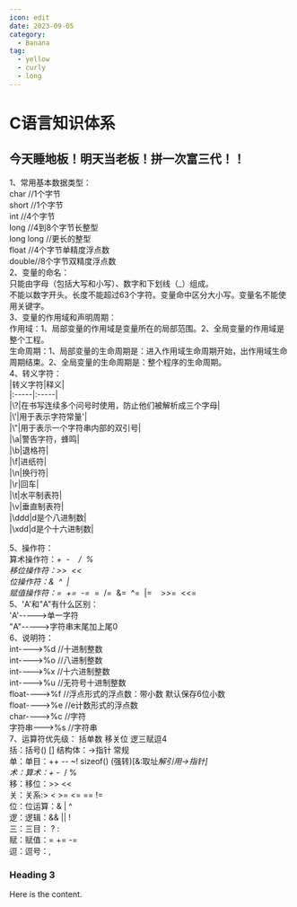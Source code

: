 ```yaml
---
icon: edit
date: 2023-09-05
category:
  - Banana
tag:
  - yellow
  - curly
  - long
---
```


# C语言知识体系

## 今天睡地板！明天当老板！拼一次富三代！！

1、常用基本数据类型：  
char //1个字节   
short //1个字节  
int //4个字节  
long //4到8个字节长整型  
long long //更长的整型  
float //4个字节单精度浮点数  
double//8个字节双精度浮点数  
2、变量的命名：  
只能由字母（包括大写和小写）、数字和下划线（_）组成。  
不能以数字开头。长度不能超过63个字符。变量命中区分大小写。变量名不能使用关键字。  
3、变量的作用域和声明周期：  
作用域：1、局部变量的作用域是变量所在的局部范围。2、全局变量的作用域是整个工程。  
生命周期：1、局部变量的生命周期是：进入作用域生命周期开始，出作用域生命周期结束。2、全局变量的生命周期是：整个程序的生命周期。  
4、转义字符：  
|转义字符|释义|  
|:-----|:-----|  
|\\?|在书写连续多个问号时使用，防止他们被解析成三个字母|  
|\\'|用于表示字符常量'|  
|\\"|用于表示一个字符串内部的双引号|  
|\\a|警告字符，蜂鸣|  
|\\b|退格符|  
|\\f|进纸符|  
|\\n|换行符|  
|\\r|回车|  
|\\t|水平制表符|  
|\\v|垂直制表符|  
|\\ddd|d是个八进制数|  
|\\xdd|d是个十六进制数|
  

5、操作符：  
算术操作符：+&nbsp;&nbsp;-&nbsp;&nbsp;*&nbsp;&nbsp;/&nbsp;&nbsp;%&nbsp;&nbsp;  
移位操作符：>>&nbsp;&nbsp;<<  
位操作符：&&nbsp;&nbsp;^&nbsp;&nbsp;|  
赋值操作符：=&nbsp;&nbsp;+=&nbsp;&nbsp;-=&nbsp;&nbsp;*=&nbsp;&nbsp;/=&nbsp;&nbsp;&=&nbsp;&nbsp;^=&nbsp;&nbsp;|=&nbsp;&nbsp;&nbsp;&nbsp;>>=&nbsp;&nbsp;<<=  
5、'A'和"A"有什么区别：  
'A'----->单一字符  
"A"----->字符串末尾加上尾0  
6、说明符：  
int---->%d //十进制整数  
int---->%o //八进制整数  
int---->%x //十六进制整数  
int---->%u //无符号十进制整数  
float---->%f //浮点形式的浮点数：带小数 默认保存6位小数  
float---->%e //e计数形式的浮点数  
char---->%c //字符  
字符串--->%s //字符串  
7、运算符优先级： 
括单数&nbsp;移关位&nbsp;逻三赋逗4  
括：括号() [] 结构体：->指针&nbsp;常规  
单：单目：++&nbsp;--&nbsp;~!&nbsp;sizeof()&nbsp;(强转)[&:取址*解引用->指针]  
术：算术：+&nbsp;-&nbsp;*&nbsp;/&nbsp;%&nbsp;  
移：移位：>>&nbsp;<<  
关：关系:>&nbsp;<&nbsp;>=&nbsp;<=&nbsp;==&nbsp;!=  
位：位运算：&&nbsp;|&nbsp;^  
逻：逻辑：&&&nbsp;||&nbsp;!&nbsp;  
三：三目：&nbsp;?&nbsp;:  
赋：赋值：=&nbsp;+=&nbsp;-=  
逗：逗号：,

### Heading 3

Here is the content.
